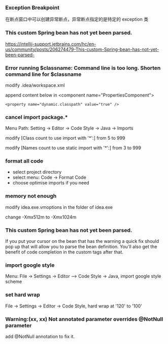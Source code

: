 
### Exception Breakpoint

在断点窗口中可以创建异常断点，异常断点指定的是特定的 exception 类

### This custom Spring bean has not yet been parsed.

https://intellij-support.jetbrains.com/hc/en-us/community/posts/206274479-This-custom-Spring-bean-has-not-yet-been-parsed-

### Error running $classname: Command line is too long. Shorten command line for $classname

modify .idea/workspace.xml

append content below in \<component name="PropertiesComponent"\>

    <property name="dynamic.classpath" value="true" />

### cancel import package.*

Menu Path: Setting -> Editor -> Code Style -> Java -> Imports

modify \[Class count to use import with '*':\] from 5 to 999

modify \[Names count to use static import with '*':\] from 3 to 999

### format all code

* select project directory
* select menu: Code -> Format Code
* choose optimise imports if you need

### memory not enough

modify idea.exe.vmoptions in the folder of idea.exe

change -Xmx512m to -Xmx1024m

### This custom Spring bean has not yet been parsed.

If you put your cursor on the bean that has the warning a quick fix should pop up that will allow you to parse the bean definition.  You'll also get the benefit of code completion in the custom tags after that.

### import google style

Menu: File -> Settings -> Editor —> Code Style -> Java, import google style scheme

### set hard wrap

File -> Settings -> Editor -> Code Style, hard wrap at '120' to '100'

### Warning:(xx, xx) Not annotated parameter overrides @NotNull parameter

add @NotNull annotation to fix it.